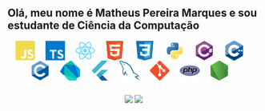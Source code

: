 ## Olá, meu nome é Matheus Pereira Marques e sou estudante de Ciência da Computação 

<div align="center">
  <img align="center" alt="Matheus-Js" height="40" width="40" src="https://raw.githubusercontent.com/devicons/devicon/master/icons/javascript/javascript-plain.svg"> &nbsp; &nbsp;
  <img align="center" alt="Matheus-Ts" height="40" width="40" src="https://raw.githubusercontent.com/devicons/devicon/master/icons/typescript/typescript-plain.svg"> &nbsp; &nbsp;
  <img align="center" alt="Matheus-React" height="40" width="40" src="https://raw.githubusercontent.com/devicons/devicon/master/icons/react/react-original.svg"> &nbsp; &nbsp;
  <img align="center" alt="Matheus-HTML" height="40" width="40" src="https://raw.githubusercontent.com/devicons/devicon/master/icons/html5/html5-original.svg"> &nbsp; &nbsp;
  <img align="center" alt="Matheus-CSS" height="40" width="40" src="https://raw.githubusercontent.com/devicons/devicon/master/icons/css3/css3-original.svg"> &nbsp; &nbsp;
  <img align="center" alt="Matheus-Python" height="40" width="40" src="https://raw.githubusercontent.com/devicons/devicon/master/icons/python/python-original.svg"> &nbsp; &nbsp;
  <img align="center" alt="Matheus-Csharp" height="40" width="40" src="https://raw.githubusercontent.com/devicons/devicon/master/icons/csharp/csharp-original.svg"> &nbsp; &nbsp;
  <img align="center" alt="Matheus-C++" height="40" width="40" src="https://raw.githubusercontent.com/devicons/devicon/master/icons/cplusplus/cplusplus-original.svg"> &nbsp; &nbsp;
  <img align="center" alt="Matheus-C" height="40" width="40" src="https://raw.githubusercontent.com/devicons/devicon/master/icons/c/c-original.svg"> &nbsp; &nbsp;  
  <img align="center" alt="Matheus-Dart" height="40" width="40" src="https://raw.githubusercontent.com/devicons/devicon/master/icons/dart/dart-original.svg"> &nbsp; &nbsp; 
  <img align="center" alt="Matheus-Flutter" height="40" width="40" src="https://raw.githubusercontent.com/devicons/devicon/master/icons/flutter/flutter-original.svg"> &nbsp; &nbsp; 
  <img align="center" alt="Matheus-MySQL" height="40" width="40" src="https://raw.githubusercontent.com/devicons/devicon/master/icons/mysql/mysql-original.svg"> &nbsp; &nbsp; 
  <img align="center" alt="Matheus-Git" height="40" width="40" src="https://raw.githubusercontent.com/devicons/devicon/master/icons/git/git-original.svg"> &nbsp; &nbsp; 
  <img align="center" alt="Matheus-PHP" height="40" width="40" src="https://raw.githubusercontent.com/devicons/devicon/master/icons/php/php-original.svg"> &nbsp; &nbsp; 
  <img align="center" alt="Matheus-Node.js" height="40" width="40" src="https://raw.githubusercontent.com/devicons/devicon/master/icons/nodejs/nodejs-original.svg"> &nbsp; &nbsp; 
</div>

  
  ##
 
<div align="center"> 
  <a href="https://www.linkedin.com/in/matheus-pereira-marques-26348427b" target="_blank"><img src="https://img.shields.io/badge/-LinkedIn-%230077B5?style=for-the-badge&logo=linkedin&logoColor=white" target="_blank"></a> 
  <a href = "mailto:matheuspmarques38@outlook.com"><img src="https://img.shields.io/badge/-Outlook-%23333?style=for-the-badge&logo=outlook&logoColor=white" target="_blank"></a>
</div>
